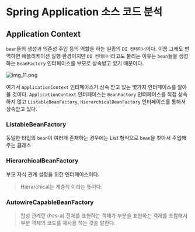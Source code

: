 # Spring Application 소스 코드 분석

## Application Context
 ```bean```들의 생성과 의존성 주입 등의 역할을 하는 일종의 ```DI 컨테이너```이다. 이름 그래도 번역하면 애플리케이션 실행 환경이지만 ```DI 컨테이너```라고도 불리는 이유는 ```bean```들을 생성하는 ```BeanFactory``` 인터페이스를 부모로 상속받고 있기 때문이다.

![img_11.png](img_11.png)

여기서 ```ApplicationContext``` 인터페이스가 상속 받고 있는 몇가지 인터페이스를 알아볼 것이다. ```ApplicationContext``` 인터페이스는 ```BeanFactory``` 인터페이스를 직접 상속하지 않고 ```ListableBeanFactory```, ```HierarchicalBeanFactory``` 인터페이스를 통해서 상속받고 있다.  

### ListableBeanFactory
동일한 타입의 ```bean```이 여러개 존재하는 경우에는 List 형식으로 ```bean```을 찾아서 주입해주는 클래스

### HierarchicalBeanFactory
부모 자식 관계 설정을 위한 인터페이스이다.
> Hierarchical는 계층적 이라는 뜻이다.

### AutowireCapableBeanFactory

> 합성 관계란 (has-a) 전체를 표현하는 객체가 부분을 표현하는 객체를 포함해서 부분 객체의 코드를 재사용 하는 것을 말한다.